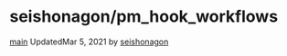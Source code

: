 # seishonagon/pm\_hook\_workflows

[main]() UpdatedMar 5, 2021 by [seishonagon](https://github.com/seishonagon)

